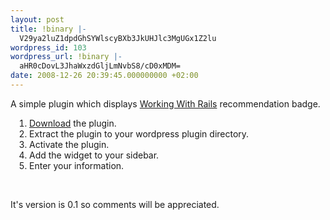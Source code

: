 ```yaml
---
layout: post
title: !binary |-
  V29ya2luZ1dpdGhSYWlscyBXb3JkUHJlc3MgUGx1Z2lu
wordpress_id: 103
wordpress_url: !binary |-
  aHR0cDovL3JhaWxzdGljLmNvbS8/cD0xMDM=
date: 2008-12-26 20:39:45.000000000 +02:00
---
```

<p>
A simple plugin which displays <a href="http://www.workingwithrails.com" target="_blank">Working With Rails</a> recommendation badge.
</p>
<ol style="padding-left:30px">
	<li><a href="http://railstic.com/wp-content/uploads/wwrails_badge.zip">Download</a> the plugin.</li>
	<li>Extract the plugin to your wordpress plugin directory.</li>
	<li>Activate the plugin.</li>
	<li>Add the widget to your sidebar.</li>
	<li>Enter your information.</li>
</ol>
<br />
<p>
It's version is 0.1 so comments will be appreciated.
</p>
